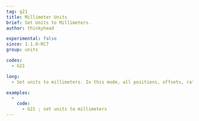 ```yaml
---
tag: g21
title: Millimeter Units
brief: Set Units to Millimeters.
author: thinkyhead

experimental: false
since: 1.1.0-RC7
group: units

codes:
  - G21

long:
  - Set units to millimeters. In this mode, all positions, offsets, rates, accelerations, etc., specified in GCode parameters are interpreted as millimeters.

examples:
  -
    code:
      - G21 ; set units to millimeters
---
```

